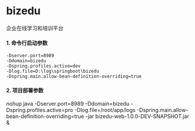 # bizedu
企业在线学习和培训平台

#### 1. 命令行启动参数
```text
-Dserver.port=8989
-Ddomain=bizedu
-Dspring.profiles.active=dev
-Dlog.file=D:\log\springboot\bizedu
-Dspring.main.allow-bean-definition-overriding=true
```

#### 2. 项目部署参数
nohup java -Dserver.port=8989 -Ddomain=bizedu -Dspring.profiles.active=pro -Dlog.file=/root/app/logs -Dspring.main.allow-bean-definition-overriding=true  -jar bizedu-web-1.0.0-DEV-SNAPSHOT.jar &
